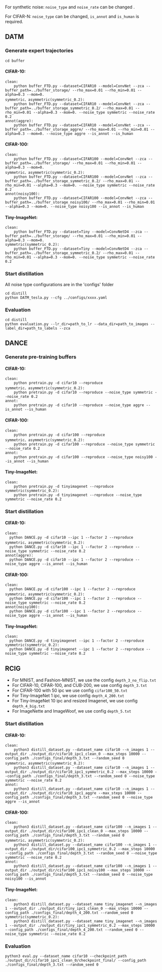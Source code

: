 For synthetic noise: `noise_type` and `noise_rate` can be changed .

For CIFAR-N: `noise_type` can be changed, `is_annot` and `is_human` is required.

## DATM

### Generate expert trajectories

```
cd buffer
```

#### CIFAR-10:

```
clean:
	python buffer_FTD.py --dataset=CIFAR10 --model=ConvNet --zca --buffer_path=../buffer_storage/ --rho_max=0.01 --rho_min=0.01 --alpha=0.3 --mom=0.
symmetric、asymmetric(symmetric_0.2):
	python buffer_FTD.py --dataset=CIFAR10 --model=ConvNet --zca --buffer_path=../buffer_storage_symmetric_0.2/ --rho_max=0.01 --rho_min=0.01 --alpha=0.3 --mom=0. --noise_type symmetric --noise_rate 0.2
annot(aggre):
	python buffer_FTD.py --dataset=CIFAR10 --model=ConvNet --zca --buffer_path=../buffer_storage_aggre/ --rho_max=0.01 --rho_min=0.01 --alpha=0.3 --mom=0. --noise_type aggre --is_annot --is_human
```

#### CIFAR-100:

```
clean:
	python buffer_FTD.py --dataset=CIFAR100 --model=ConvNet --zca --buffer_path=../buffer_storage/ --rho_max=0.01 --rho_min=0.01 --alpha=0.3 --mom=0.
symmetric、asymmetric(symmetric_0.2):
	python buffer_FTD.py --dataset=CIFAR100 --model=ConvNet --zca --buffer_path=../buffer_storage_symmetric_0.2/ --rho_max=0.01 --rho_min=0.01 --alpha=0.3 --mom=0. --noise_type symmetric --noise_rate 0.2
annot(noisy100):
	python buffer_FTD.py --dataset=CIFAR100 --model=ConvNet --zca --buffer_path=../buffer_storage_noisy100/ --rho_max=0.01 --rho_min=0.01 --alpha=0.3 --mom=0. --noise_type noisy100 --is_annot --is_human
```

#### Tiny-ImageNet:

```
clean:
	python buffer_FTD.py --dataset=Tiny --model=ConvNetD4 --zca --buffer_path=../buffer_storage/ --rho_max=0.01 --rho_min=0.01 --alpha=0.3 --mom=0.
symmetric(symmetric_0.2):
	python buffer_FTD.py --dataset=Tiny --model=ConvNetD4 --zca --buffer_path=../buffer_storage_symmetric_0.2/ --rho_max=0.01 --rho_min=0.01 --alpha=0.3 --mom=0. --noise_type symmetric --noise_rate 0.2
```

### Start distillation

All noise type configurations are in the 'configs' folder

```
cd distill
python DATM_tesla.py --cfg ../configs/xxxx.yaml
```

### Evaluation

```
cd distill
python evaluation.py --lr_dir=path_to_lr --data_dir=path_to_images --label_dir=path_to_labels --zca
```

## DANCE

### Generate pre-training buffers

#### CIFAR-10:

```
clean:
	python pretrain.py -d cifar10 --reproduce
symmetric、asymmetric(symmetric_0.2):
	python pretrain.py -d cifar10 --reproduce --noise_type symmetric --noise_rate 0.2
annot:
	python pretrain.py -d cifar10 --reproduce --noise_type aggre --is_annot --is_human
```

#### CIFAR-100:

```
clean:
	python pretrain.py -d cifar100 --reproduce
symmetric、asymmetric(symmetric_0.2):
	python pretrain.py -d cifar100 --reproduce --noise_type symmetric --noise_rate 0.2
annot:
	python pretrain.py -d cifar100 --reproduce --noise_type noisy100 --is_annot --is_human
```

#### Tiny-ImageNet:

```
clean:
	python pretrain.py -d tinyimagenet --reproduce
symmetric(symmetric_0.2):
	python pretrain.py -d tinyimagenet --reproduce --noise_type symmetric --noise_rate 0.2
```

### Start distillation

#### CIFAR-10:

```
clean:
  python DANCE.py -d cifar10 --ipc 1 --factor 2 --reproduce
symmetric、asymmetric(symmetric_0.2):
  python DANCE.py -d cifar10 --ipc 1 --factor 2 --reproduce --noise_type symmetric --noise_rate 0.2
annot(aggre):
  python DANCE.py -d cifar10 --ipc 1 --factor 2 --reproduce --noise_type aggre --is_annot --is_human
```

#### CIFAR-100:

```
clean:
  python DANCE.py -d cifar100 --ipc 1 --factor 2 --reproduce
symmetric、asymmetric(symmetric_0.2):
  python DANCE.py -d cifar100 --ipc 1 --factor 2 --reproduce --noise_type symmetric --noise_rate 0.2
annot(noisy100):
  python DANCE.py -d cifar100 --ipc 1 --factor 2 --reproduce --noise_type aggre --is_annot --is_human
```

#### Tiny-ImageNet:

```
clean:
  python DANCE.py -d tinyimagenet --ipc 1 --factor 2 --reproduce
symmetric(symmetric_0.2):
  python DANCE.py -d tinyimagenet --ipc 1 --factor 2 --reproduce --noise_type symmetric --noise_rate 0.2
```



## RCIG

- For MNIST, and Fashion-MNIST, we use the config `depth_3_no_flip.txt`
- For CIFAR-10, CIFAR-100, and CUB-200, we use config `depth_3.txt`
- For CIFAR-100 with 50 ipc we use config `cifar100_50.txt`
- For Tiny-ImageNet 1 ipc, we use config `depth_4_200.txt`
- For Tiny-ImageNet 10 ipc and resized Imagenet, we use config `depth_4_big.txt`
- For ImageNette and ImageWoof, we use config `depth_5.txt`

### Start distillation

#### CIFAR-10:

```
clean:
	python3 distill_dataset.py --dataset_name cifar10 --n_images 1 --output_dir ./output_dir/cifar10_ipc1_clean_0 --max_steps 10000 --config_path ./configs_final/depth_3.txt --random_seed 0
symmetric、asymmetric(symmetric_0.2):
	python3 distill_dataset.py --dataset_name cifar10 --n_images 1 --output_dir ./output_dir/cifar10_ipc1_symmetric_0.2 --max_steps 10000 --config_path ./configs_final/depth_3.txt --random_seed 0 --noise_type symmetric --noise_rate 0.2
annot:
	python3 distill_dataset.py --dataset_name cifar10 --n_images 1 --output_dir ./output_dir/cifar10_ipc1_aggre --max_steps 10000 --config_path ./configs_final/depth_3.txt --random_seed 0 --noise_type aggre --is_annot
```

#### CIFAR-100:

```
clean:
	python3 distill_dataset.py --dataset_name cifar100 --n_images 1 --output_dir ./output_dir/cifar100_ipc1_clean_0 --max_steps 10000 --config_path ./configs_final/depth_3.txt --random_seed 0
symmetric、asymmetric(symmetric_0.2):
	python3 distill_dataset.py --dataset_name cifar100 --n_images 1 --output_dir ./output_dir/cifar100_ipc1_symmetric_0.2 --max_steps 10000 --config_path ./configs_final/depth_3.txt --random_seed 0 --noise_type symmetric --noise_rate 0.2
annot:
	python3 distill_dataset.py --dataset_name cifar100 --n_images 1 --output_dir ./output_dir/cifar100_ipc1_noisy100 --max_steps 10000 --config_path ./configs_final/depth_3.txt --random_seed 0 --noise_type noisy100 --is_annot
```



#### Tiny-ImageNet:

```
clean:
	python3 distill_dataset.py --dataset_name tiny_imagenet --n_images 1 --output_dir ./output_dir/tiny_ipc1_clean_0 --max_steps 10000 --config_path ./configs_final/depth_4_200.txt --random_seed 0
symmetric(symmetric_0.2):
	python3 distill_dataset.py --dataset_name tiny_imagenet --n_images 1 --output_dir ./output_dir/tiny_ipc1_symmetric_0.2 --max_steps 10000 --config_path ./configs_final/depth_4_200.txt --random_seed 0 --noise_type symmetric --noise_rate 0.2
```

### Evaluation

```
python3 eval.py --dataset_name cifar10 --checkpoint_path ./output_dir/cifar10_ipc1_clean_0/checkpoint_final/ --config_path ./configs_final/depth_3.txt --random_seed 0
```

